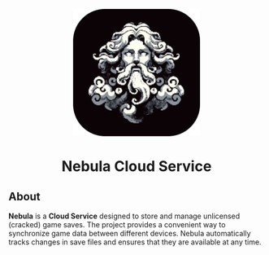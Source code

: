 <p align="center">
  <img src="src/main/resources/images/icons/icon_small.png" alt="Logo" width="250">
</p>

<h1 align="center">Nebula Cloud Service</h1>

## About
**Nebula** is a **Cloud Service** designed to store and manage unlicensed (cracked) game saves. The project provides a convenient way to synchronize game data between different devices. Nebula automatically tracks changes in save files and ensures that they are available at any time.

